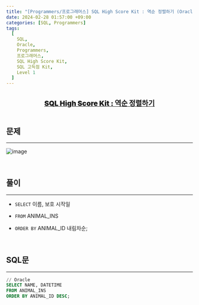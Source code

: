 ```yaml
---
title: "[Programmers/프로그래머스] SQL High Score Kit : 역순 정렬하기 (Oracle)"
date: 2024-02-28 01:57:00 +09:00
categories: [SQL, Programmers]
tags:
  [
    SQL,
    Oracle,
    Programmers,
    프로그래머스,
    SQL High Score Kit,
    SQL 고득점 Kit,
    Level 1
  ]
---
```


  <br/>

<center><a href="https://school.programmers.co.kr/learn/courses/30/lessons/59035" style = 'font-size : 1.18rem; font-weight : 900'>SQL High Score Kit : 역순 정렬하기</a></center>

  <br/>

## **문제**

---

![image](https://github.com/juyeoon/juyeoon.github.io/assets/79687246/093e0e9c-fbb1-4bab-8ba0-e11a368f609d)

  <br/>

## **풀이**

---

- `SELECT` 이름, 보호 시작일
- `FROM` ANIMAL_INS
- `ORDER BY` ANIMAL_ID 내림차순;

  <br/>

## **SQL문**

---

```sql
// Oracle
SELECT NAME, DATETIME
FROM ANIMAL_INS
ORDER BY ANIMAL_ID DESC;
```

<br/>

<!-- ## **배운 점 메모**

---


<br/> -->

<!-- ## **정리**

---

<br/> -->

<!--
## **참고 사이트**

---
<br/>
-->
